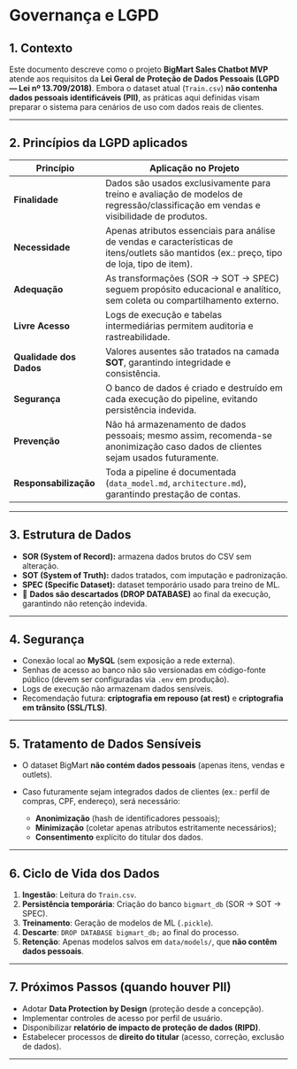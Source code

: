 # Governança e LGPD

## 1. Contexto

Este documento descreve como o projeto **BigMart Sales Chatbot MVP** atende aos requisitos da **Lei Geral de Proteção de Dados Pessoais (LGPD — Lei nº 13.709/2018)**.
Embora o dataset atual (`Train.csv`) **não contenha dados pessoais identificáveis (PII)**, as práticas aqui definidas visam preparar o sistema para cenários de uso com dados reais de clientes.

---

## 2. Princípios da LGPD aplicados

| Princípio               | Aplicação no Projeto                                                                                                                         |
| ----------------------- | -------------------------------------------------------------------------------------------------------------------------------------------- |
| **Finalidade**          | Dados são usados exclusivamente para treino e avaliação de modelos de regressão/classificação em vendas e visibilidade de produtos.          |
| **Necessidade**         | Apenas atributos essenciais para análise de vendas e características de itens/outlets são mantidos (ex.: preço, tipo de loja, tipo de item). |
| **Adequação**           | As transformações (SOR → SOT → SPEC) seguem propósito educacional e analítico, sem coleta ou compartilhamento externo.                       |
| **Livre Acesso**        | Logs de execução e tabelas intermediárias permitem auditoria e rastreabilidade.                                                              |
| **Qualidade dos Dados** | Valores ausentes são tratados na camada **SOT**, garantindo integridade e consistência.                                                      |
| **Segurança**           | O banco de dados é criado e destruído em cada execução do pipeline, evitando persistência indevida.                                          |
| **Prevenção**           | Não há armazenamento de dados pessoais; mesmo assim, recomenda-se anonimização caso dados de clientes sejam usados futuramente.              |
| **Responsabilização**   | Toda a pipeline é documentada (`data_model.md`, `architecture.md`), garantindo prestação de contas.                                          |

---

## 3. Estrutura de Dados

* **SOR (System of Record):** armazena dados brutos do CSV sem alteração.
* **SOT (System of Truth):** dados tratados, com imputação e padronização.
* **SPEC (Specific Dataset):** dataset temporário usado para treino de ML.
* 🔐 **Dados são descartados (DROP DATABASE)** ao final da execução, garantindo não retenção indevida.

---

## 4. Segurança

* Conexão local ao **MySQL** (sem exposição a rede externa).
* Senhas de acesso ao banco não são versionadas em código-fonte público (devem ser configuradas via `.env` em produção).
* Logs de execução não armazenam dados sensíveis.
* Recomendação futura: **criptografia em repouso (at rest)** e **criptografia em trânsito (SSL/TLS)**.

---

## 5. Tratamento de Dados Sensíveis

* O dataset BigMart **não contém dados pessoais** (apenas itens, vendas e outlets).
* Caso futuramente sejam integrados dados de clientes (ex.: perfil de compras, CPF, endereço), será necessário:

  * **Anonimização** (hash de identificadores pessoais);
  * **Minimização** (coletar apenas atributos estritamente necessários);
  * **Consentimento** explícito do titular dos dados.

---

## 6. Ciclo de Vida dos Dados

1. **Ingestão**: Leitura do `Train.csv`.
2. **Persistência temporária**: Criação do banco `bigmart_db` (SOR → SOT → SPEC).
3. **Treinamento**: Geração de modelos de ML (`.pickle`).
4. **Descarte**: `DROP DATABASE bigmart_db;` ao final do processo.
5. **Retenção**: Apenas modelos salvos em `data/models/`, que **não contêm dados pessoais**.

---

## 7. Próximos Passos (quando houver PII)

* Adotar **Data Protection by Design** (proteção desde a concepção).
* Implementar controles de acesso por perfil de usuário.
* Disponibilizar **relatório de impacto de proteção de dados (RIPD)**.
* Estabelecer processos de **direito do titular** (acesso, correção, exclusão de dados).

---